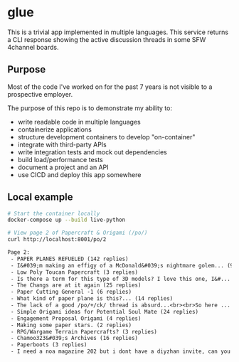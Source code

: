 # glue

This is a trivial app implemented in multiple languages. This service returns a CLI response showing the active discussion threads in some SFW 4channel boards.

## Purpose
Most of the code I've worked on for the past 7 years is not visible to a prospective employer.

The purpose of this repo is to demonstrate my ability to:
- write readable code in multiple languages
- containerize applications
- structure development containers to develop "on-container"
- integrate with third-party APIs
- write integration tests and mock out dependencies
- build load/performance tests
- document a project and an API
- use CICD and deploy this app somewhere

## Local example

```sh
# Start the container locally
docker-compose up --build live-python
```
```sh
# View page 2 of Papercraft & Origami (/po/)
curl http://localhost:8001/po/2
```
```txt
Page 2: 
 - PAPER PLANES REFUELED (142 replies)
 - I&#039;m making an effigy of a McDonald&#039;s nightmare golem... (96 replies)
 - Low Poly Toucan Papercraft (3 replies)
 - Is there a term for this type of 3D models? I love this one, I&#... (8 replies)
 - The Changs are at it again (25 replies)
 - Paper Cutting General -1 (6 replies)
 - What kind of paper plane is this?... (14 replies)
 - The lack of a good /po/+/ck/ thread is absurd...<br><br>So here ... (4 replies)
 - Simple Origami ideas for Potential Soul Mate (24 replies)
 - Engagement Proposal Origami (4 replies)
 - Making some paper stars. (2 replies)
 - RPG/Wargame Terrain Papercrafts? (3 replies)
 - Chamoo323&#039;s Archives (16 replies)
 - Paperboots (3 replies)
 - I need a noa magazine 202 but i dont have a diyzhan invite, can you guys help me out? (171 replies)
```
